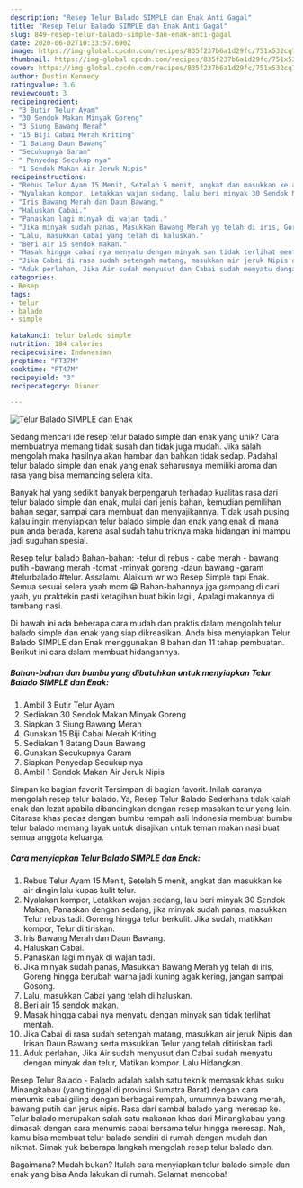 ```yaml
---
description: "Resep Telur Balado SIMPLE dan Enak Anti Gagal"
title: "Resep Telur Balado SIMPLE dan Enak Anti Gagal"
slug: 849-resep-telur-balado-simple-dan-enak-anti-gagal
date: 2020-06-02T10:33:57.690Z
image: https://img-global.cpcdn.com/recipes/835f237b6a1d29fc/751x532cq70/telur-balado-simple-dan-enak-foto-resep-utama.jpg
thumbnail: https://img-global.cpcdn.com/recipes/835f237b6a1d29fc/751x532cq70/telur-balado-simple-dan-enak-foto-resep-utama.jpg
cover: https://img-global.cpcdn.com/recipes/835f237b6a1d29fc/751x532cq70/telur-balado-simple-dan-enak-foto-resep-utama.jpg
author: Dustin Kennedy
ratingvalue: 3.6
reviewcount: 3
recipeingredient:
- "3 Butir Telur Ayam"
- "30 Sendok Makan Minyak Goreng"
- "3 Siung Bawang Merah"
- "15 Biji Cabai Merah Kriting"
- "1 Batang Daun Bawang"
- "Secukupnya Garam"
- " Penyedap Secukup nya"
- "1 Sendok Makan Air Jeruk Nipis"
recipeinstructions:
- "Rebus Telur Ayam 15 Menit, Setelah 5 menit, angkat dan masukkan ke air dingin lalu kupas kulit telur."
- "Nyalakan kompor, Letakkan wajan sedang, lalu beri minyak 30 Sendok Makan, Panaskan dengan sedang, jika minyak sudah panas, masukkan Telur rebus tadi. Goreng hingga telur berkulit. Jika sudah, matikkan kompor, Telur di tiriskan."
- "Iris Bawang Merah dan Daun Bawang."
- "Haluskan Cabai."
- "Panaskan lagi minyak di wajan tadi."
- "Jika minyak sudah panas, Masukkan Bawang Merah yg telah di iris, Goreng hingga berubah warna jadi kuning agak kering, jangan sampai Gosong."
- "Lalu, masukkan Cabai yang telah di haluskan."
- "Beri air 15 sendok makan."
- "Masak hingga cabai nya menyatu dengan minyak san tidak terlihat mentah."
- "Jika Cabai di rasa sudah setengah matang, masukkan air jeruk Nipis dan Irisan Daun Bawang serta masukkan Telur yang telah ditiriskan tadi."
- "Aduk perlahan, Jika Air sudah menyusut dan Cabai sudah menyatu dengan minyak dan telur, Matikan kompor. Lalu Hidangkan."
categories:
- Resep
tags:
- telur
- balado
- simple

katakunci: telur balado simple 
nutrition: 184 calories
recipecuisine: Indonesian
preptime: "PT37M"
cooktime: "PT47M"
recipeyield: "3"
recipecategory: Dinner

---
```



![Telur Balado SIMPLE dan Enak](https://img-global.cpcdn.com/recipes/835f237b6a1d29fc/751x532cq70/telur-balado-simple-dan-enak-foto-resep-utama.jpg)

Sedang mencari ide resep telur balado simple dan enak yang unik? Cara membuatnya memang tidak susah dan tidak juga mudah. Jika salah mengolah maka hasilnya akan hambar dan bahkan tidak sedap. Padahal telur balado simple dan enak yang enak seharusnya memiliki aroma dan rasa yang bisa memancing selera kita.

Banyak hal yang sedikit banyak berpengaruh terhadap kualitas rasa dari telur balado simple dan enak, mulai dari jenis bahan, kemudian pemilihan bahan segar, sampai cara membuat dan menyajikannya. Tidak usah pusing kalau ingin menyiapkan telur balado simple dan enak yang enak di mana pun anda berada, karena asal sudah tahu triknya maka hidangan ini mampu jadi suguhan spesial.

Resep telur balado Bahan-bahan: -telur di rebus - cabe merah - bawang putih -bawang merah -tomat -minyak goreng -daun bawang -garam #telurbalado #telur. Assalamu Alaikum wr wb Resep Simple tapi Enak. Semua sesuai selera yaah mom 😁 Bahan-bahannya jga gampang di cari yaah, yu praktekin pasti ketagihan buat bikin lagi , Apalagi makannya di tambang nasi.


Di bawah ini ada beberapa cara mudah dan praktis dalam mengolah telur balado simple dan enak yang siap dikreasikan. Anda bisa menyiapkan Telur Balado SIMPLE dan Enak menggunakan 8 bahan dan 11 tahap pembuatan. Berikut ini cara dalam membuat hidangannya.

<!--inarticleads1-->

##### Bahan-bahan dan bumbu yang dibutuhkan untuk menyiapkan Telur Balado SIMPLE dan Enak:

1. Ambil 3 Butir Telur Ayam
1. Sediakan 30 Sendok Makan Minyak Goreng
1. Siapkan 3 Siung Bawang Merah
1. Gunakan 15 Biji Cabai Merah Kriting
1. Sediakan 1 Batang Daun Bawang
1. Gunakan Secukupnya Garam
1. Siapkan  Penyedap Secukup nya
1. Ambil 1 Sendok Makan Air Jeruk Nipis


Simpan ke bagian favorit Tersimpan di bagian favorit. Inilah caranya mengolah resep telur balado. Ya, Resep Telur Balado Sederhana tidak kalah enak dan lezat apabila dibandingkan dengan resep masakan telur yang lain. Citarasa khas pedas dengan bumbu rempah asli Indonesia membuat bumbu telur balado memang layak untuk disajikan untuk teman makan nasi buat semua anggota keluarga. 

<!--inarticleads2-->

##### Cara menyiapkan Telur Balado SIMPLE dan Enak:

1. Rebus Telur Ayam 15 Menit, Setelah 5 menit, angkat dan masukkan ke air dingin lalu kupas kulit telur.
1. Nyalakan kompor, Letakkan wajan sedang, lalu beri minyak 30 Sendok Makan, Panaskan dengan sedang, jika minyak sudah panas, masukkan Telur rebus tadi. Goreng hingga telur berkulit. Jika sudah, matikkan kompor, Telur di tiriskan.
1. Iris Bawang Merah dan Daun Bawang.
1. Haluskan Cabai.
1. Panaskan lagi minyak di wajan tadi.
1. Jika minyak sudah panas, Masukkan Bawang Merah yg telah di iris, Goreng hingga berubah warna jadi kuning agak kering, jangan sampai Gosong.
1. Lalu, masukkan Cabai yang telah di haluskan.
1. Beri air 15 sendok makan.
1. Masak hingga cabai nya menyatu dengan minyak san tidak terlihat mentah.
1. Jika Cabai di rasa sudah setengah matang, masukkan air jeruk Nipis dan Irisan Daun Bawang serta masukkan Telur yang telah ditiriskan tadi.
1. Aduk perlahan, Jika Air sudah menyusut dan Cabai sudah menyatu dengan minyak dan telur, Matikan kompor. Lalu Hidangkan.


Resep Telur Balado - Balado adalah salah satu teknik memasak khas suku Minangkabau (yang tinggal di provinsi Sumatra Barat) dengan cara menumis cabai giling dengan berbagai rempah, umumnya bawang merah, bawang putih dan jeruk nipis. Rasa dari sambal balado yang meresap ke. Telur balado merupakan salah satu makanan khas dari Minangkabau yang dimasak dengan cara menumis cabai bersama telur hingga meresap. Nah, kamu bisa membuat telur balado sendiri di rumah dengan mudah dan nikmat. Simak yuk beberapa langkah mengolah resep telur balado dan. 

Bagaimana? Mudah bukan? Itulah cara menyiapkan telur balado simple dan enak yang bisa Anda lakukan di rumah. Selamat mencoba!
